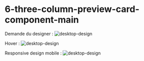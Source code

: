 # 6-three-column-preview-card-component-main

Demande du designer :
![desktop-design](https://user-images.githubusercontent.com/101110693/178148953-748d92bb-a75d-4e7c-9a6f-efa744692062.jpg)

Hover :
![desktop-design](https://user-images.githubusercontent.com/101110693/178148962-14c56d11-ed5d-49e9-9834-dc3246b6c36b.jpg)

Responsive design mobile :
![desktop-design](https://user-images.githubusercontent.com/101110693/178148978-ec6720a9-44f7-4865-931c-6816831e58f8.jpg)
